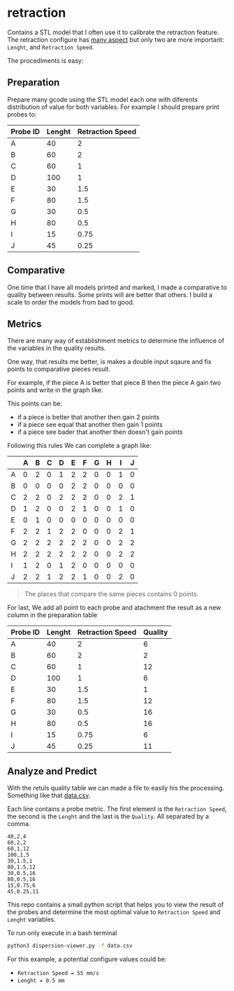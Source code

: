 # retraction

Contains a STL model that I often use it to calibrate the retraction feature.
The retraction configure has [many aspect](https://help.prusa3d.com/article/stringing-and-oozing_1805) but only two are more important: `Lenght`, and `Retraction Speed`.

The procediments is easy:

## Preparation
Prepare many gcode using the STL model each one with diferents distribution of value for both variables. For example I should prepare print probes to:

| Probe ID | Lenght | Retraction Speed |
| -------- | ------ | ---------------- |
| A        | 40     | 2                |
| B        | 60     | 2                |
| C        | 60     | 1                |
| D        | 100    | 1                |
| E        | 30     | 1.5              |
| F        | 80     | 1.5              |
| G        | 30     | 0.5              |
| H        | 80     | 0.5              |
| I        | 15     | 0.75             |
| J        | 45     | 0.25             |

## Comparative

One time that I have all models printed and marked, I made a comparative to quality between results. Some prints will are better that others. I build a scale to order the models from bad to good.

## Metrics

There are many way of establishment metrics to determine the influence of the variables in the quality results.

One way, that results me better, is makes a double input sqaure and fix points to comparative pieces result.

For example, if the piece A is better that piece B then the piece A gain two points and write in the graph like:

This points can be:

- if a piece is better that another then gain 2 points
- if a piece see equal that another then gain 1 points
- if a piece see bader that another then doesn't gain points

Following this rules We can complete a graph like:

|     | A   | B   | C   | D   | E   | F   | G   | H   | I   | J   |
| --- | --- | --- | --- | --- | --- | --- | --- | --- | --- | --- |
| A   | 0   | 2   | 0   | 1   | 2   | 2   | 0   | 0   | 1   | 0   |
| B   | 0   | 0   | 0   | 0   | 2   | 2   | 0   | 0   | 0   | 0   |
| C   | 2   | 2   | 0   | 2   | 2   | 2   | 0   | 0   | 2   | 1   |
| D   | 1   | 2   | 0   | 0   | 2   | 1   | 0   | 0   | 1   | 0   |
| E   | 0   | 1   | 0   | 0   | 0   | 0   | 0   | 0   | 0   | 0   |
| F   | 2   | 2   | 1   | 2   | 2   | 0   | 0   | 0   | 2   | 1   |
| G   | 2   | 2   | 2   | 2   | 2   | 2   | 0   | 0   | 2   | 2   |
| H   | 2   | 2   | 2   | 2   | 2   | 2   | 0   | 0   | 2   | 2   |
| I   | 1   | 2   | 0   | 1   | 2   | 0   | 0   | 0   | 0   | 0   |
| J   | 2   | 2   | 1   | 2   | 2   | 1   | 0   | 0   | 2   | 0   |

> The places that compare the same pieces contains 0 points.

For last, We add all point to each probe and atachment the result as a new column in the preparation table

| Probe ID | Lenght | Retraction Speed | Quality |
| -------- | ------ | ---------------- | ------- |
| A        | 40     | 2                | 6       |
| B        | 60     | 2                | 2       |
| C        | 60     | 1                | 12      |
| D        | 100    | 1                | 6       |
| E        | 30     | 1.5              | 1       |
| F        | 80     | 1.5              | 12      |
| G        | 30     | 0.5              | 16      |
| H        | 80     | 0.5              | 16      |
| I        | 15     | 0.75             | 6       |
| J        | 45     | 0.25             | 11      |

## Analyze and Predict

With the retuls quality table we can made a file to easily his the processing. Something like that [data.csv](src/data.csv).

Each line contains a probe metric. The first element is the `Retraction Speed`, the second is the `Lenght` and the last is the `Quality`. All separated by a comma.

```csv
40,2,4
60,2,2
60,1,12
100,1,5
30,1.5,1
80,1.5,12
30,0.5,16
80,0.5,16
15,0.75,6
45,0.25,11
```

This repo contains a small python script that helps you to view the result of the probes and determine the most optimal value to `Retraction Speed` and `Lenght` variables.

To run only execute in a bash terminal

```sh
python3 dispersion-viewer.py -f data.csv
```

For this example, a potential configure values could be:
- `Retraction Speed = 55 mm/s`
- `Lenght = 0.5 mm`
